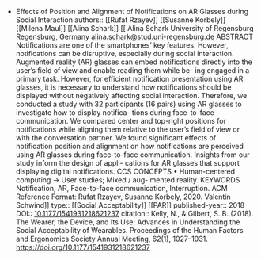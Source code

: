 - Effects of Position and Alignment of Notifications on AR Glasses during Social Interaction
  authors::  [[Rufat Rzayev]] [[Susanne Korbely]] [[Milena Maul]] [[Alina Schark]] [[
  Alina Schark University of Regensburg Regensburg, Germany alina.schark@stud.uni-regensburg.de
  ABSTRACT
  Notifications are one of the smartphones’ key features. However, notifications can be disruptive, especially during social interaction. Augmented reality (AR) glasses can embed notifications directly into the user’s field of view and enable reading them while be- ing engaged in a primary task. However, for efficient notification presentation using AR glasses, it is necessary to understand how notifications should be displayed without negatively affecting social interaction. Therefore, we conducted a study with 32 participants (16 pairs) using AR glasses to investigate how to display notifica- tions during face-to-face communication. We compared center and top-right positions for notifications while aligning them relative to the user’s field of view or with the conversation partner. We found significant effects of notification position and alignment on how notifications are perceived using AR glasses during face-to-face communication. Insights from our study inform the design of appli- cations for AR glasses that support displaying digital notifications.
  CCS CONCEPTS
  • Human-centered computing → User studies; Mixed / aug-
  mented reality. KEYWORDS
  Notification, AR, Face-to-face communication, Interruption.
  ACM Reference Format:
  Rufat Rzayev, Susanne Korbely,  2020. 
  Valentin Schwind]]
  type:: [[Social Acceptability]] [[PAR]] 
  published-year:: 2018
  DOI:: [10.1177/1541931218621237](https://doi.org/10.1177/1541931218621237) 
  citation:: Kelly, N., & Gilbert, S. B. (2018). The Wearer, the Device, and Its Use: Advances in Understanding the Social Acceptability of Wearables. Proceedings of the Human Factors and Ergonomics Society Annual Meeting, 62(1), 1027–1031. https://doi.org/10.1177/1541931218621237